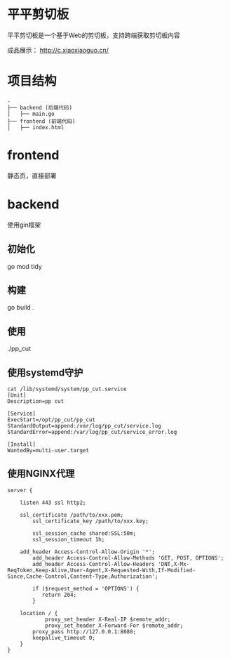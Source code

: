 # 平平剪切板

平平剪切板是一个基于Web的剪切板，支持跨端获取剪切板内容

成品展示：
http://c.xiaoxiaoguo.cn/

# 项目结构
```
.
├── backend (后端代码)
│   ├── main.go
├── frontend (前端代码)
│   ├── index.html
```

# frontend
静态页，直接部署

# backend

使用gin框架

## 初始化
go mod tidy

## 构建
go build .

## 使用 
./pp_cut

## 使用systemd守护
```
cat /lib/systemd/system/pp_cut.service
[Unit]
Description=pp cut

[Service]
ExecStart=/opt/pp_cut/pp_cut
StandardOutput=append:/var/log/pp_cut/service.log
StandardError=append:/var/log/pp_cut/service_error.log

[Install]
WantedBy=multi-user.target
```

## 使用NGINX代理
```
server {

	listen 443 ssl http2;

	ssl_certificate /path/to/xxx.pem; 
        ssl_certificate_key /path/to/xxx.key;

        ssl_session_cache shared:SSL:50m;
        ssl_session_timeout 1h;	

	add_header Access-Control-Allow-Origin '*';
        add_header Access-Control-Allow-Methods 'GET, POST, OPTIONS';
        add_header Access-Control-Allow-Headers 'DNT,X-Mx-ReqToken,Keep-Alive,User-Agent,X-Requested-With,If-Modified-Since,Cache-Control,Content-Type,Authorization';

        if ($request_method = 'OPTIONS') {
           return 204;
        }

	location / {
            proxy_set_header X-Real-IP $remote_addr;
            proxy_set_header X-Forward-For $remote_addr;
	    proxy_pass http://127.0.0.1:8080;
	    keepalive_timeout 0;
	}
}
```

